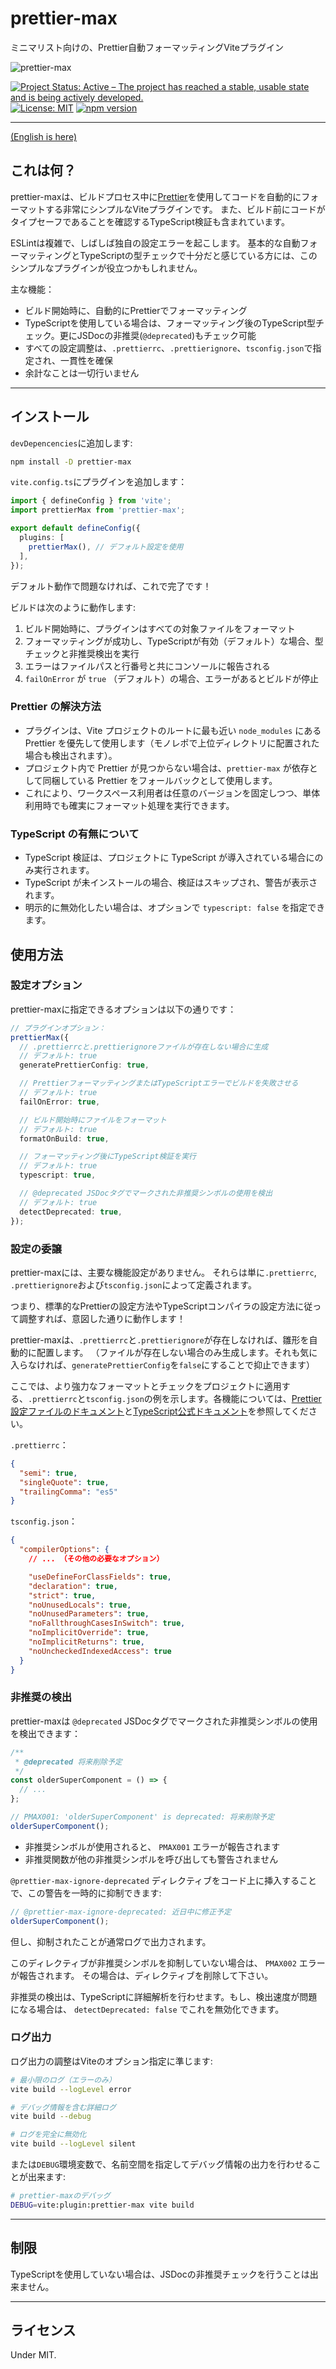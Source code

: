 # prettier-max

ミニマリスト向けの、Prettier自動フォーマッティングViteプラグイン

![prettier-max](images/prettier-max-120.png)

[![Project Status: Active – The project has reached a stable, usable state and is being actively developed.](https://www.repostatus.org/badges/latest/active.svg)](https://www.repostatus.org/#active)
[![License: MIT](https://img.shields.io/badge/License-MIT-yellow.svg)](https://opensource.org/licenses/MIT)
[![npm version](https://img.shields.io/npm/v/prettier-max.svg)](https://www.npmjs.com/package/prettier-max)

---

[(English is here)](./README.md)

## これは何？

prettier-maxは、ビルドプロセス中に[Prettier](https://prettier.io/)を使用してコードを自動的にフォーマットする非常にシンプルなViteプラグインです。
また、ビルド前にコードがタイプセーフであることを確認するTypeScript検証も含まれています。

ESLintは複雑で、しばしば独自の設定エラーを起こします。
基本的な自動フォーマッティングとTypeScriptの型チェックで十分だと感じている方には、このシンプルなプラグインが役立つかもしれません。

主な機能：

- ビルド開始時に、自動的にPrettierでフォーマッティング
- TypeScriptを使用している場合は、フォーマッティング後のTypeScript型チェック。更にJSDocの非推奨(`@deprecated`)もチェック可能
- すべての設定調整は、`.prettierrc`、`.prettierignore`、`tsconfig.json`で指定され、一貫性を確保
- 余計なことは一切行いません

---

## インストール

`devDepencencies`に追加します:

```bash
npm install -D prettier-max
```

`vite.config.ts`にプラグインを追加します：

```typescript
import { defineConfig } from 'vite';
import prettierMax from 'prettier-max';

export default defineConfig({
  plugins: [
    prettierMax(), // デフォルト設定を使用
  ],
});
```

デフォルト動作で問題なければ、これで完了です！

ビルドは次のように動作します:

1. ビルド開始時に、プラグインはすべての対象ファイルをフォーマット
2. フォーマッティングが成功し、TypeScriptが有効（デフォルト）な場合、型チェックと非推奨検出を実行
3. エラーはファイルパスと行番号と共にコンソールに報告される
4. `failOnError` が `true` （デフォルト）の場合、エラーがあるとビルドが停止

### Prettier の解決方法

- プラグインは、Vite プロジェクトのルートに最も近い `node_modules` にある Prettier を優先して使用します（モノレポで上位ディレクトリに配置された場合も検出されます）。
- プロジェクト内で Prettier が見つからない場合は、`prettier-max` が依存として同梱している Prettier をフォールバックとして使用します。
- これにより、ワークスペース利用者は任意のバージョンを固定しつつ、単体利用時でも確実にフォーマット処理を実行できます。

### TypeScript の有無について

- TypeScript 検証は、プロジェクトに TypeScript が導入されている場合にのみ実行されます。
- TypeScript が未インストールの場合、検証はスキップされ、警告が表示されます。
- 明示的に無効化したい場合は、オプションで `typescript: false` を指定できます。

## 使用方法

### 設定オプション

prettier-maxに指定できるオプションは以下の通りです：

```typescript
// プラグインオプション：
prettierMax({
  // .prettierrcと.prettierignoreファイルが存在しない場合に生成
  // デフォルト: true
  generatePrettierConfig: true,

  // PrettierフォーマッティングまたはTypeScriptエラーでビルドを失敗させる
  // デフォルト: true
  failOnError: true,

  // ビルド開始時にファイルをフォーマット
  // デフォルト: true
  formatOnBuild: true,

  // フォーマッティング後にTypeScript検証を実行
  // デフォルト: true
  typescript: true,

  // @deprecated JSDocタグでマークされた非推奨シンボルの使用を検出
  // デフォルト: true
  detectDeprecated: true,
});
```

### 設定の委譲

prettier-maxには、主要な機能設定がありません。
それらは単に`.prettierrc`, `.prettierignore`および`tsconfig.json`によって定義されます。

つまり、標準的なPrettierの設定方法やTypeScriptコンパイラの設定方法に従って調整すれば、意図した通りに動作します！

prettier-maxは、`.prettierrc`と`.prettierignore`が存在しなければ、雛形を自動的に配置します。
（ファイルが存在しない場合のみ生成します。それも気に入らなければ、`generatePrettierConfig`を`false`にすることで抑止できます）

ここでは、より強力なフォーマットとチェックをプロジェクトに適用する、`.prettierrc`と`tsconfig.json`の例を示します。各機能については、[Prettier設定ファイルのドキュメント](https://prettier.io/docs/configuration)と[TypeScript公式ドキュメント](https://www.typescriptlang.org/docs/handbook/tsconfig-json.html)を参照してください。

`.prettierrc`：

```json
{
  "semi": true,
  "singleQuote": true,
  "trailingComma": "es5"
}
```

`tsconfig.json`：

```json
{
  "compilerOptions": {
    // ... （その他の必要なオプション）

    "useDefineForClassFields": true,
    "declaration": true,
    "strict": true,
    "noUnusedLocals": true,
    "noUnusedParameters": true,
    "noFallthroughCasesInSwitch": true,
    "noImplicitOverride": true,
    "noImplicitReturns": true,
    "noUncheckedIndexedAccess": true
  }
}
```

### 非推奨の検出

prettier-maxは `@deprecated` JSDocタグでマークされた非推奨シンボルの使用を検出できます：

```typescript
/**
 * @deprecated 将来削除予定
 */
const olderSuperComponent = () => {
  // ...
};

// PMAX001: 'olderSuperComponent' is deprecated: 将来削除予定
olderSuperComponent();
```

- 非推奨シンボルが使用されると、 `PMAX001` エラーが報告されます
- 非推奨関数が他の非推奨シンボルを呼び出しても警告されません

`@prettier-max-ignore-deprecated` ディレクティブをコード上に挿入することで、この警告を一時的に抑制できます:

```typescript
// @prettier-max-ignore-deprecated: 近日中に修正予定
olderSuperComponent();
```

但し、抑制されたことが通常ログで出力されます。

このディレクティブが非推奨シンボルを抑制していない場合は、 `PMAX002` エラーが報告されます。
その場合は、ディレクティブを削除して下さい。

非推奨の検出は、TypeScriptに詳細解析を行わせます。もし、検出速度が問題になる場合は、 `detectDeprecated: false` でこれを無効化できます。

### ログ出力

ログ出力の調整はViteのオプション指定に準じます:

```bash
# 最小限のログ（エラーのみ）
vite build --logLevel error

# デバッグ情報を含む詳細ログ
vite build --debug

# ログを完全に無効化
vite build --logLevel silent
```

または`DEBUG`環境変数で、名前空間を指定してデバッグ情報の出力を行わせることが出来ます:

```bash
# prettier-maxのデバッグ
DEBUG=vite:plugin:prettier-max vite build
```

---

## 制限

TypeScriptを使用していない場合は、JSDocの非推奨チェックを行うことは出来ません。

---

## ライセンス

Under MIT.
